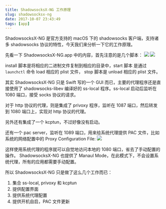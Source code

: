 ```yaml
---
title: ShadowsocksX-NG 工作原理
slug: shadowsocksx-ng
date: 2017-10-07 23:43:49
tags: [app]
---
```


ShadowsocksX-NG 是官方支持的 macOS 下的 shadowsocks 客户端，支持诸多 shadowsocks 协议的特性，今天我们来分析一下它的工作原理。<!--more-->

先看一下 ShadowsocksX-NG.app 中的内容，首先注意的是几个脚本：
![](2.png) ![](3.png)

install 脚本是将相应的二进制文件复制到相应的目录中，start 脚本 是通过 `launchctl` 命令 load 相应的 plist 文件， stop 脚本是 unload 相应的 plist 文件。

其实 ShadowsocksX-NG 只是 Swift 写的一个 GUI 而已，主要的代理程序还是直接使用了 shadowsocks-libev 编译好的 ss-local 程序。ss-local 启动后监听在 1080 端口，接受 socks 协议的请求。

对于 http 协议的代理，则是集成了 privoxy 程序，监听在 1087 端口，然后转发到 1080 端口上，实现对 http 协议的代理。

另外还有集成了一个 kcptun，不过好像没有启动。

还有一个 pac server，监听在 1089 端口，用来给系统代理提供 PAC 文件，比如系统的网络配置中的 Proxy Configuration File:
 ![](1.png)
 
这样使用系统代理的程序就可以自觉地访问本地的 1080 端口，省去了手动配置的操作。
ShadowsocksX-NG 也提供了 Manaul Mode，在此模式下，不会设置系统代理，所有的应用都需要手动配置。

所以 ShadowsocksX-NG 只是做了这么几个工作而已：
1. 集合 ss-local, privoxy 和 kcptun
2. 提供配置界面
3. 提供系统代理配置
4. 提供开机自启，PAC 文件更新

